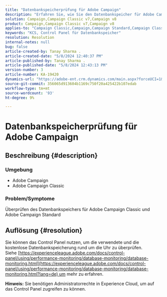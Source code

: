 ```yaml
---
title: "Datenbankspeicherprüfung für Adobe Campaign"
description: "Erfahren Sie, wie Sie den Datenbankspeicher für Adobe Campaign Classic und Adobe Campaign Standard überprüfen."
solution: Campaign,Campaign Classic v7,Campaign v8
product: Campaign,Campaign Classic v7,Campaign v8
applies-to: "Campaign Classic,Campaign,Campaign Standard,Campaign Classic v7,Campaign v8"
keywords: "KCS, Control Panel für Datenbankspeicher"
resolution: Resolution
internal-notes: null
bug: false
article-created-by: Tanay Sharma .
article-created-date: "5/8/2024 12:40:37 PM"
article-published-by: Tanay Sharma .
article-published-date: "5/8/2024 12:43:13 PM"
version-number: 3
article-number: KA-19420
dynamics-url: "https://adobe-ent.crm.dynamics.com/main.aspx?forceUCI=1&pagetype=entityrecord&etn=knowledgearticle&id=70a9e325-380d-ef11-9f8a-6045bd026dc7"
source-git-commit: 356065d913604b1169c750f20a425422b107edab
workflow-type: tm+mt
source-wordcount: '93'
ht-degree: 9%

---
```


# Datenbankspeicherprüfung für Adobe Campaign

## Beschreibung {#description}


### Umgebung

- Adobe Campaign
- Adobe Campaign Classic


### Problem/Symptome

Überprüfen des Datenbankspeichers für Adobe Campaign Classic und Adobe Campaign Standard


## Auflösung {#resolution}


Sie können das Control Panel nutzen, um die verwendete und die kostenlose Datenbankspeicherung rund um die Uhr zu überprüfen. Siehe [https://experienceleague.adobe.com/docs/control-panel/using/performance-monitoring/database-monitoring/database-monitoring.html](https://experienceleague.adobe.com/docs/control-panel/using/performance-monitoring/database-monitoring/database-monitoring.html?lang=de) um mehr zu erfahren.

<b>Hinweis:</b> Sie benötigen Administratorrechte in Experience Cloud, um auf das Control Panel zugreifen zu können.
